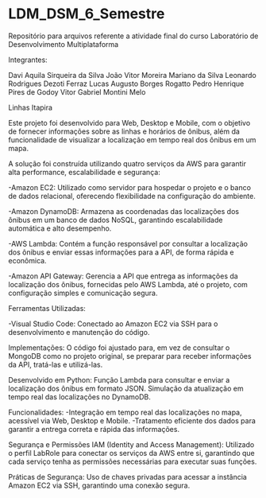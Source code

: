 # LDM_DSM_6_Semestre
Repositório para arquivos referente a atividade final do curso Laboratório de Desenvolvimento Multiplataforma

Integrantes:

Davi Aquila Sirqueira da Silva
João Vitor Moreira Mariano da Silva
Leonardo Rodrigues Dezoti Ferraz
Lucas Augusto Borges Rogatto
Pedro Henrique Pires de Godoy
Vitor Gabriel Montini Melo


Linhas Itapira

Este projeto foi desenvolvido para Web, Desktop e Mobile, com o objetivo de fornecer informações sobre as linhas e horários de ônibus, além da funcionalidade de visualizar a localização em tempo real dos ônibus em um mapa.

A solução foi construída utilizando quatro serviços da AWS para garantir alta performance, escalabilidade e segurança:

-Amazon EC2: Utilizado como servidor para hospedar o projeto e o banco de dados relacional, oferecendo flexibilidade na configuração do ambiente.

-Amazon DynamoDB: Armazena as coordenadas das localizações dos ônibus em um banco de dados NoSQL, garantindo escalabilidade automática e alto desempenho.

-AWS Lambda: Contém a função responsável por consultar a localização dos ônibus e enviar essas informações para a API, de forma rápida e econômica.

-Amazon API Gateway: Gerencia a API que entrega as informações da localização dos ônibus, fornecidas pelo AWS Lambda, até o projeto, com configuração simples e comunicação segura.


Ferramentas Utilizadas:

-Visual Studio Code: Conectado ao Amazon EC2 via SSH para o desenvolvimento e manutenção do código.


Implementações:
O código foi ajustado para, em vez de consultar o MongoDB como no projeto original, se preparar para receber informações da API, tratá-las e utilizá-las.

Desenvolvido em Python:
Função Lambda para consultar e enviar a localização dos ônibus em formato JSON.
Simulação da atualização em tempo real das localizações no DynamoDB.


Funcionalidades:
-Integração em tempo real das localizações no mapa, acessível via Web, Desktop e Mobile.
-Tratamento eficiente dos dados para garantir a entrega correta e rápida das informações.

Segurança e Permissões
IAM (Identity and Access Management):
Utilizado o perfil LabRole para conectar os serviços da AWS entre si, garantindo que cada serviço tenha as permissões necessárias para executar suas funções.

Práticas de Segurança:
Uso de chaves privadas para acessar a instância Amazon EC2 via SSH, garantindo uma conexão segura.
